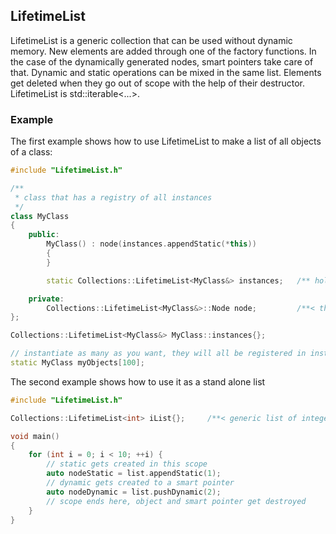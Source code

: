 ## LifetimeList

LifetimeList is a generic collection that can be used without dynamic memory.
New elements are added through one of the factory functions. In the case of the
dynamically generated nodes, smart pointers take care of that.
Dynamic and static operations can be mixed in the same list.
Elements get deleted when they go out of scope with the help of their destructor.
LifetimeList is std::iterable<...>.

### Example

The first example shows how to use LifetimeList to make a list of all objects of a class:
```cpp
#include "LifetimeList.h"

/**
 * class that has a registry of all instances
 */
class MyClass
{
    public:
        MyClass() : node(instances.appendStatic(*this))
        {
        }

        static Collections::LifetimeList<MyClass&> instances;   /** hold a reference to every instance of this */

    private:
        Collections::LifetimeList<MyClass&>::Node node;         /**< the node belongs to the object */
};

Collections::LifetimeList<MyClass&> MyClass::instances{};

// instantiate as many as you want, they will all be registered in instances.
static MyClass myObjects[100];
```

The second example shows how to use it as a stand alone list
```cpp
#include "LifetimeList.h"

Collections::LifetimeList<int> iList{};     /**< generic list of integers */

void main()
{
    for (int i = 0; i < 10; ++i) {
        // static gets created in this scope
        auto nodeStatic = list.appendStatic(1);
        // dynamic gets created to a smart pointer
        auto nodeDynamic = list.pushDynamic(2);
        // scope ends here, object and smart pointer get destroyed
    }
}
```